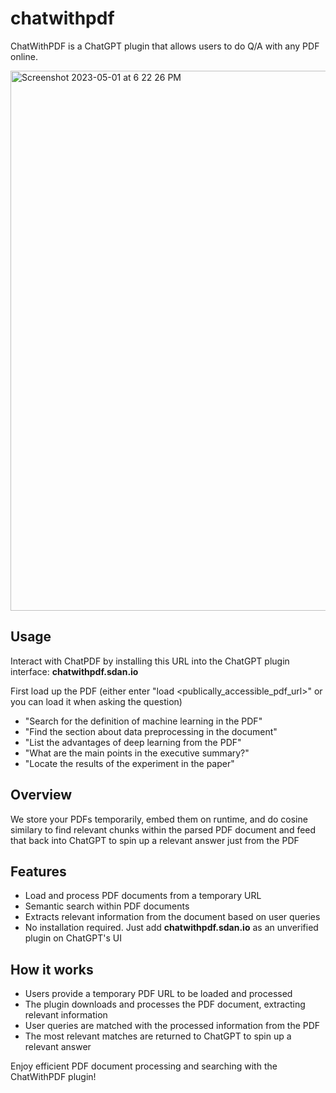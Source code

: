 # chatwithpdf

ChatWithPDF is a ChatGPT plugin that allows users to do Q/A with any PDF online.

<img width="864" alt="Screenshot 2023-05-01 at 6 22 26 PM" src="https://user-images.githubusercontent.com/22898443/235559587-953f9a4a-4ce1-4456-9112-3f00f7936df0.png">

## Usage
Interact with ChatPDF by installing this URL into the ChatGPT plugin interface: **chatwithpdf.sdan.io**

First load up the PDF (either enter "load <publically_accessible_pdf_url>" or you can load it when asking the question)

- "Search for the definition of machine learning in the PDF"
- "Find the section about data preprocessing in the document"
- "List the advantages of deep learning from the PDF"
- "What are the main points in the executive summary?"
- "Locate the results of the experiment in the paper"

## Overview
We store your PDFs temporarily, embed them on runtime, and do cosine similary to find relevant chunks within the parsed PDF document and feed that back into ChatGPT to spin up a relevant answer just from the PDF

## Features
- Load and process PDF documents from a temporary URL
- Semantic search within PDF documents
- Extracts relevant information from the document based on user queries
- No installation required. Just add **chatwithpdf.sdan.io** as an unverified plugin on ChatGPT's UI

## How it works
- Users provide a temporary PDF URL to be loaded and processed
- The plugin downloads and processes the PDF document, extracting relevant information
- User queries are matched with the processed information from the PDF
- The most relevant matches are returned to ChatGPT to spin up a relevant answer

Enjoy efficient PDF document processing and searching with the ChatWithPDF plugin!
